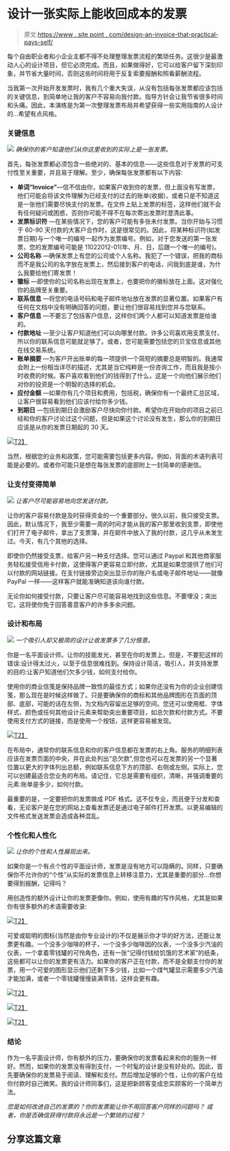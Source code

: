 # 设计一张实际上能收回成本的发票

> 原文:[https://www . site point . com/design-an-invoice-that-practical-pays-self/](https://www.sitepoint.com/design-an-invoice-that-practically-pays-itself/)

每个自由职业者和小企业主都不得不处理整理发票流程的繁琐任务。这很少是最激动人心的设计项目，但它必须完成。而且，如果做得好，它可以给客户留下深刻印象，并节省大量时间，否则这些时间将用于反复索要报酬和照看薪酬流程。

当我第一次开始开发发票时，我有几个重大失误，从没有包括每张发票都应该包括的关键信息，到简单地让我的客户不容易向我付款。指导方针会让我节省很多时间和头痛。因此，本演练是为第一次整理发票布局并希望获得一些实用指南的人设计的…希望有点风格。

### 关键信息

[![](../Images/bdd62b6b01c41fd8096cdcfb2621a114.png)](http://www.behance.net/gallery/Invoice-Quote-Design/342361) 
*确保你的客户知道他们从你这里收到的实际上是一张发票。*

首先，每张发票都必须包含一些绝对的、基本的信息——这些信息对于发票的可支付性至关重要，并且易于理解。至少，确保每张发票都有以下内容:

*   **单词“Invoice”**—信不信由你，如果客户收到你的发票，但上面没有写发票，他们可能会将该文件理解为已经支付的过去的账单(收据)，或者只是不知道这是一张他们需要尽快支付的发票。在文件上贴上发票的标签，这样他们就不会有任何疑问或困惑，否则你可能不得不在每次寄出发票时澄清此事。
*   **发票标识符** —在某些情况下，您的客户可能有多张未付发票。当你开始与习惯于 60-90 天付款的大客户合作时，这是很常见的。因此，将某种标识符(如发票日期)与一个唯一的编号一起作为发票编号。例如，对于您发送的第一张发票，您的发票编号可能是 11022012-01(年、月、日，后跟一个唯一的编号)。
*   **公司名称** —确保发票上有您的公司或个人名称。我犯了一个错误，把我的商标而不是我公司的名字放在发票上，然后接到客户的电话，问我到底是谁，为什么我要给他们寄发票！
*   **徽标** —即使你的公司名称出现在发票上，也要把你的徽标放在上面。这对强化你的品牌至关重要。
*   **联系信息** —将您的电话号码和电子邮件地址放在发票的显著位置。如果客户有任何在文档中没有明确回答的问题，要让他们很容易找到您并与您联系。
*   **客户信息** —不要忘了包括客户信息，这样你们两个人都可以知道发票是给谁的。
*   **付款地址** —至少让客户知道他们可以向哪里付款。许多公司喜欢用支票支付，所以你的联系信息可能就足够了。或者，您可能需要包括您的贝宝信息或其他在线交易系统。
*   **账单摘要** —为客户开出账单的每一项提供一个简短的摘要总是明智的。我通常会附上一份相当详尽的描述，尤其是当它纯粹是一份咨询工作，而且我是按小时收费的时候。客户喜欢看到他们的钱得到了什么，这是一个向他们展示他们对你的投资是一个明智的选择的机会。
*   **应付金额** —如果你有几个项目和费用，包括税，确保你有一个最终汇总区域，让客户很容易看到他们应该付给你多少钱。
*   **到期日** —包括到期日会激励客户尽快向你付款。希望你在开始你的项目之前已经和你的客户讨论过这个问题，但是如果这个讨论没有发生，那么你的到期日应该是从你的发票日期起的 30 天。

[![](../Images/b5705a50505babbb55461c22bedab056.png)T2】](http://www.behance.net/gallery/Clean-Modern-Stationary-Invoice-and-Identity/5591181)

当然，根据您的业务和政策，您可能需要包括更多内容。例如，背面的术语列表可能是必要的。或者你可能只是想在每张发票的底部附上一封简单的感谢信。

### 让支付变得简单

[![](../Images/36e4c357c56489d77e13bf9b3d0539fe.png)](http://www.behance.net/gallery/Harvest-Invoicing-Application-(client-view)/628494) 
*让客户尽可能容易地向您发送付款。*

让你的客户容易付款是及时获得资金的一个重要部分。很久以前，我只接受支票。因此，默认情况下，我至少需要一周的时间才能从我的客户那里收到支票，即使他们打开了电子邮件，拿出了支票簿，并在邮件中放入了我的付款，这几乎从未发生过。今天，有几个其他的选择。

即使你仍然接受支票，给客户另一种支付选择。您可以通过 Paypal 和其他商家服务轻松接受信用卡付款，这使得客户更容易立即付款，尤其是如果您提供了他们可以付款的网站链接。在支付链接旁边突出显示你的账户名或电子邮件地址——就像 PayPal 一样——这样客户就能准确知道该向谁付款。

无论你如何接受付款，只要让客户尽可能容易地找到这些信息。不要埋没；突出它。这将使你免于回答善意客户的许多多余问题。

### 设计和布局

[![](../Images/1b8b9948908c923ec41f431ffb1def7d.png)](http://www.behance.net/gallery/Design-Invoice/5622987) 
*一个吸引人却又极简的设计让收发票多了几分惬意。*

你是一名平面设计师。让你的技能发光，甚至在你的发票上。但是，不要犯这样的错误:设计得太过火，以至于信息很难找到。保持设计简洁，吸引人，并支持发票的目的:让客户知道他们欠多少钱，如何支付给你。

使用你的商业信笺是保持品牌一致性的最佳方式；如果你还没有为你的企业创建信笺，那么现在是时候这样做了。只是要确保你的商标和其他品牌图形在页面的顶部、底部，可能的话在左侧，为文档内容留出足够的空间。您还可以使用框、字体样式、颜色或任何其他设计元素来帮助突出重要项目，如总欠款和付款方式。不要使用支付方式的链接，而是使用一个按钮，这样更容易被发现。

[![](../Images/1140d7eba7dbfb9bb2ecedd723858fd1.png)T2】](http://www.behance.net/gallery/Another-coder-branding-identity/3444791)

在布局中，通常你的联系信息和你的客户信息都在发票的右上角。服务的明细列表应该在发票页面的中央，并在此处列出“总欠款”,但您也可以在发票的另一个显著位置以更大的字体列出总额，例如联系信息下方的顶部、右侧或左侧。实际上，您可以创建最适合您业务的布局。请记住，它总是需要有组织，清晰，并强调重要的元素:账单是多少，如何付款。

最重要的是，一定要把你的发票做成 PDF 格式。这不仅专业，而且便于分发和查看，无论客户是在您的网站上查看发票还是通过电子邮件打开发票。以更易编辑的文件格式发送发票会造成各种混乱。

### 个性化和人性化

[![](../Images/90b356f410e6f081e684378902634424.png)](http://www.behance.net/gallery/Invoice-Design-Ingenious-Eye-Design/941560) 
*让你的个性和人性展现出来。*

如果你是一个有点个性的平面设计师，发票是没有地方可以隐瞒的。同样，只要确保你不允许你的“个性”从实际的发票信息上转移注意力，尤其是重要的部分…你想要得到报酬，记得吗？

用创造性的额外设计让你的发票更像你。例如，使用有趣的写作风格，尤其是如果你有很多额外的术语需要收录:

[![](../Images/fee29bee5aeb58c44008fab04ed2fc56.png)T2】](http://www.behance.net/gallery/Invoice-Design-Ingenious-Eye-Design/941560)

可爱或聪明的图标(当然是由你专业设计的)不仅是展示你才华的好方法，还能让发票更有趣。一个没多少咖啡的杯子，一个没多少咖啡因的仪表，一个没多少汽油的仪表，一个拿着零钱罐的可怜角色，还有一张“记得付钱给饥饿的艺术家”的纸条，这些都可以让你的发票更有活力。如果你的客户正在付款，而不是全额支付你的发票，用一个可爱的图形显示他们还剩下多少钱，比如一个煤气罐显示需要多少汽油才能加满，或者一个零钱罐慢慢装满零钱，这样会更有趣。

[![](../Images/156ead11c6be3ba53e23d90d5ab0af3f.png)T2】](http://www.shutterstock.com/pic.mhtml?id=73878328)

[![](../Images/655868f8c40486b3e6104f024fc635a7.png)T2】](http://png-2.findicons.com/files/icons/2198/dark_glass/128/laptop_nocharge.png)

[![](../Images/130e47a5826f8fba60289121500a2013.png)T2】](http://www.shutterstock.com/pic.mhtml?id=49465393)

### 结论

作为一名平面设计师，你有额外的压力，要确保你的发票看起来和你的服务一样好。然而，如果你的发票没有得到支付，一个时髦的设计是没有好处的。因此，首先要确保你的发票易于阅读、理解和支付。然后增加足够的个性，让你的客户在给你付款时自己微笑。我的设计师同事们，这是把新顾客变成忠实顾客的一个简单方法。

*您是如何改进自己的发票的？你的发票能让你不用回答客户同样的问题吗？* *或者，你是否确信获得付款将永远是一个繁琐的过程？*

## 分享这篇文章